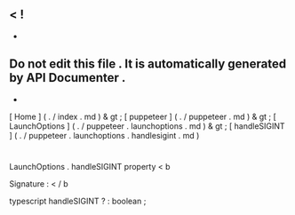 <
!
-
-
Do
not
edit
this
file
.
It
is
automatically
generated
by
API
Documenter
.
-
-
>
[
Home
]
(
.
/
index
.
md
)
&
gt
;
[
puppeteer
]
(
.
/
puppeteer
.
md
)
&
gt
;
[
LaunchOptions
]
(
.
/
puppeteer
.
launchoptions
.
md
)
&
gt
;
[
handleSIGINT
]
(
.
/
puppeteer
.
launchoptions
.
handlesigint
.
md
)
#
#
LaunchOptions
.
handleSIGINT
property
<
b
>
Signature
:
<
/
b
>
typescript
handleSIGINT
?
:
boolean
;
